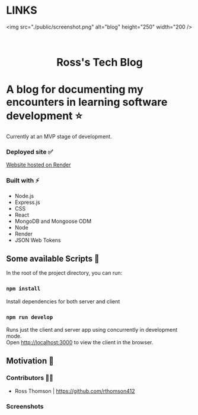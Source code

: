 # LINKS


<img src="./public/screenshot.png" alt="blog" height="250" width="200 />

<br/>
<h1 align="center">Ross's Tech Blog</h1>

# A blog for documenting my encounters in learning software development ⭐

Currently at an MVP stage of development.

### Deployed site ✅

[Website hosted on Render](https://rosscraigblog.onrender.com/)

### Built with ⚡

-  Node.js
-  Express.js
-  CSS
-  React
-  MongoDB and Mongoose ODM
-  Node
-  Render
-  JSON Web Tokens

## Some available Scripts 🧬

In the root of the project directory, you can run:

### `npm install`
Install dependencies for both server and client<br>

### `npm run develop`

Runs just the client and server app using concurrently in development mode.<br>
Open [http://localhost:3000](http://localhost:3000) to view the client in the browser.

## Motivation 🌻


### Contributors 👨‍💻

- Ross Thomson | https://github.com/rthomson412


### Screenshots


